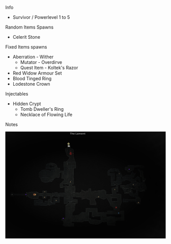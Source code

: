 Info

- Survivor / Powerlevel 1 to 5

Random Items Spawns

- Celerit Stone

Fixed Items spawns

- Aberration - Wither
  - Mutator - Overdirve
  - Quest Item - Koltek's Razor
- Red Widow Armour Set
- Blood Tinged Ring
- Lodestone Crown

Injectables

- Hidden Crypt
  - Tomb Dweller's Ring
  - Necklace of Flowing Life

Notes

>

![](info/mini-map.png)
